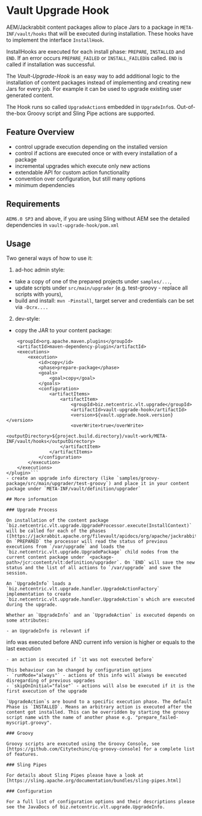 # Vault Upgrade Hook

AEM/Jackrabbit content packages allow to place Jars to a package in `META-INF/vault/hooks` that will be executed during installation. These hooks have to implement the interface `InstallHook`. 

InstallHooks are executed for each install phase: `PREPARE`, `INSTALLED` and `END`. If an error occurs `PREPARE_FAILED` or `INSTALL_FAILED`is called. `END` is called if installation was successful.

The *Vault-Upgrade-Hook* is an easy way to add additional logic to the installation of content packages instead of implementing and creating new Jars for every job. For example it can be used to upgrade existing user generated content.

The Hook runs so called `UpgradeAction`s embedded in `UpgradeInfo`s. Out-of-the-box Groovy script and Sling Pipe actions are supported.

## Feature Overview

- control upgrade execution depending on the installed version
- control if actions are executed once or with every installation of a package
- incremental upgrades which execute only new actions
- extendable API for custom action functionality
- convention over configuration, but still many options
- minimum dependencies

## Requirements
 
`AEM6.0 SP3` and above, if you are using Sling without AEM see the detailed dependencies in `vault-upgrade-hook/pom.xml`

## Usage

Two general ways of how to use it: 

1. ad-hoc admin style:
- take a copy of one of the prepared projects under `samples/...`, 
- update scripts under `src/main/upgrader` (e.g. test-groovy - replace all scripts with yours),
- build and install: `mvn -Pinstall`, target server and credentials can be set via `-Dcrx....`

2. dev-style:
- copy the JAR to your content package:
```<plugin>
    <groupId>org.apache.maven.plugins</groupId>
    <artifactId>maven-dependency-plugin</artifactId>
    <executions>
        <execution>
            <id>copy</id>
            <phase>prepare-package</phase>
            <goals>
                <goal>copy</goal>
            </goals>
            <configuration>
                <artifactItems>
                    <artifactItem>
                        <groupId>biz.netcentric.vlt.upgrade</groupId>
                        <artifactId>vault-upgrade-hook</artifactId>
                        <version>${vault.upgrade.hook.version}</version>
                        <overWrite>true</overWrite>
                        <outputDirectory>${project.build.directory}/vault-work/META-INF/vault/hooks</outputDirectory>
                    </artifactItem>
                </artifactItems>
            </configuration>
        </execution>
    </executions>
</plugin>```
- create an upgrade info directory (like `samples/groovy-package/src/main/upgrader/test-groovy`) and place it in your content package under `META-INF/vault/definition/upgrader`

## More information

### Upgrade Process

On installation of the content package `biz.netcentric.vlt.upgrade.UpgradeProcessor.execute(InstallContext)` will be called for each of the phases ([https://jackrabbit.apache.org/filevault/apidocs/org/apache/jackrabbit/vault/packaging/InstallContext.Phase.html]). On `PREPARED` the processor will read the status of previous executions from `/var/upgrade` and loads the `biz.netcentric.vlt.upgrade.UpgradePackage` child nodes from the current content package under `<package-path>/jcr:content/vlt:definition/upgrader`. On `END` will save the new status and the list of all actions to `/var/upgrade` and save the session.

An `UpgradeInfo` loads a `biz.netcentric.vlt.upgrade.handler.UpgradeActionFactory` implementation to create `biz.netcentric.vlt.upgrade.handler.UpgradeAction`s which are executed during the upgrade.

Whether an `UpgradeInfo` and an `UpgradeAction` is executed depends on some attributes:

- an UpgradeInfo is relevant if
```
info was executed before
  AND
current info version is higher or equals to the last execution
```
- an action is executed if `it was not executed before`

This behaviour can be changed by configuration options 
- `runMode="always"` - actions of this info will always be executed disregarding of previous upgrades
- `skipOnInitial="false"` - actions will also be executed if it is the first execution of the upgrade

`UpgradeAction`s are bound to a specific execution phase. The default Phase is `INSTALLED`. Means an arbitrary action is executed after the content got installed. This can be overridden by starting the groovy script name with the name of another phase e.g. "prepare_failed-myscript.groovy".

### Groovy

Groovy scripts are executed using the Groovy Console, see [https://github.com/Citytechinc/cq-groovy-console] for a complete list of features.

### Sling Pipes

For details about Sling Pipes please have a look at [https://sling.apache.org/documentation/bundles/sling-pipes.html]

### Configuration

For a full list of configuration options and their descriptions please see the JavaDocs of biz.netcentric.vlt.upgrade.UpgradeInfo.
